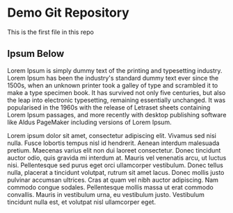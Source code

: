 # Demo Git Repository

This is the first file in this repo

## Ipsum Below

Lorem Ipsum is simply dummy text of the printing and typesetting industry.
Lorem Ipsum has been the industry's standard dummy text ever since the 1500s,
when an unknown printer took a galley of type and scrambled it to make a type
specimen book. It has survived not only five centuries, but also the leap
into electronic typesetting, remaining essentially unchanged. It was
popularised in the 1960s with the release of Letraset sheets containing
Lorem Ipsum passages, and more recently with desktop publishing software
like Aldus PageMaker including versions of Lorem Ipsum.

Lorem ipsum dolor sit amet, consectetur adipiscing elit. Vivamus sed nisi
nulla. Fusce lobortis tempus nisl id hendrerit. Aenean interdum malesuada
pretium. Maecenas varius elit non dui laoreet consectetur. Donec tincidunt
auctor odio, quis gravida mi interdum at. Mauris vel venenatis arcu, ut
luctus nisi. Pellentesque sed purus eget orci ullamcorper vestibulum.
Donec tellus nulla, placerat a tincidunt volutpat, rutrum sit amet lacus.
Donec mollis justo pulvinar accumsan ultrices. Cras at quam vel nibh auctor
adipiscing. Nam commodo congue sodales. Pellentesque mollis massa ut erat
commodo convallis. Mauris in vestibulum urna, eu vestibulum justo.
Vestibulum tincidunt nulla est, et volutpat nisl ullamcorper eget.
